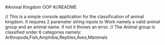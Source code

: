 #Animal Kingdom OOP
#//README

// This is a simple console application for the classification of animal kingdom. It requires 2 parameter string inputs to Work namely a valid animal group and an animal name. if not it throws an error.
// The Animal group is classified under 6 categories namely: Arthropoda,Fish,Amphibia,Reptiles,Aves,Mammals
